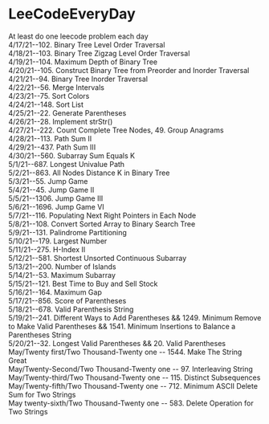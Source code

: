# LeeCodeEveryDay
At least do one leecode problem each day <br />
4/17/21--102. Binary Tree Level Order Traversal<br />
4/18/21--103. Binary Tree Zigzag Level Order Traversal<br />
4/19/21--104. Maximum Depth of Binary Tree<br />
4/20/21--105. Construct Binary Tree from Preorder and Inorder Traversal<br />
4/21/21--94. Binary Tree Inorder Traversal<br />
4/22/21--56. Merge Intervals<br />
4/23/21--75. Sort Colors<br />
4/24/21--148. Sort List<br />
4/25/21--22. Generate Parentheses<br />
4/26/21--28. Implement strStr() <br />
4/27/21--222. Count Complete Tree Nodes, 49. Group Anagrams <br />
4/28/21--113. Path Sum II<br />
4/29/21--437. Path Sum III<br />
4/30/21--560. Subarray Sum Equals K<br />
5/1/21--687. Longest Univalue Path<br />
5/2/21--863. All Nodes Distance K in Binary Tree<br />
5/3/21--55. Jump Game<br />
5/4/21--45. Jump Game II<br />
5/5/21--1306. Jump Game III<br />
5/6/21--1696. Jump Game VI<br />
5/7/21--116. Populating Next Right Pointers in Each Node<br />
5/8/21--108. Convert Sorted Array to Binary Search Tree<br />
5/9/21--131. Palindrome Partitioning<br />
5/10/21--179. Largest Number<br />
5/11/21--275. H-Index II<br />
5/12/21--581. Shortest Unsorted Continuous Subarray<br />
5/13/21--200. Number of Islands<br />
5/14/21--53. Maximum Subarray<br />
5/15/21--121. Best Time to Buy and Sell Stock<br />
5/16/21--164. Maximum Gap<br />
5/17/21--856. Score of Parentheses<br />
5/18/21--678. Valid Parenthesis String<br />
5/19/21--241. Different Ways to Add Parentheses && 1249. Minimum Remove to Make Valid Parentheses && 1541. Minimum Insertions to Balance a Parentheses String<br /> 
5/20/21--32. Longest Valid Parentheses && 20. Valid Parentheses<br />
May/Twenty first/Two Thousand-Twenty one -- 1544. Make The String Great<br />
May/Twenty-Second/Two Thousand-Twenty one -- 97. Interleaving String<br />
May/Twenty-third/Two Thousand-Twenty one -- 115. Distinct Subsequences<br />
May/Twenty-fifth/Two Thousand-Twenty one -- 712. Minimum ASCII Delete Sum for Two Strings<br />
May twenty-sixth/Two Thousand-Twenty one -- 583. Delete Operation for Two Strings<br />